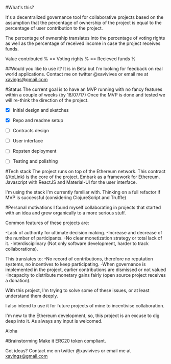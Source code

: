 #What's this?

It's a decentralized governance tool for collaborative projects based on the assumption that the percentage of ownership of the project is equal to the percentage of user contribution to the project.

The percentage of ownership translates into the percentage of voting rights as well as the percentage of received income in case the project receives funds.

Value contributed % ==  Voting rights % == Recieved funds %

##Would you like to use it?
It is in Beta but I'm looking for feedback on real world applications. Contact me on twitter @xavivives or email me at xavings@gmail.com


#Status
The current goal is to have an MVP running with no fancy features within a couple of weeks (by 18/07/17) Once the MVP is done and tested we will re-think the direction of the project.

- [x] Initial design and sketches
- [x] Repo and readme setup 
- [ ] Contracts design
- [ ] User interface
- [ ] Ropsten deployment
- [ ] Testing and polishing


#Tech stack
The project runs on top of the Ethereum network.
This contract (//toLink) is the core of the project.
Embark as a framework for Ethereum.
Javascript with ReactJS and Material-UI for the user interface.

I'm using the stack I'm currently familiar with. Thinking on a full refactor if MVP is successful (considering ClojureScript and Truffle)

#Personal motivations
I found myself collaborating in projects that started with an idea and grew organically to a more serious stuff.

Common features of these projects are:

-Lack of authority for ultimate decision making.
-Increase and decrease of the number of participants.
-No clear monetization strategy or total lack of it.
-Interdisciplinary  (Not only software development, harder to track collaborations).

This translates to:
-No record of contributions, therefore no reputation systems, no incentives to keep participating.
-When governance is implemented in the project, earlier contributions are dismissed or not valued 
-Incapacity to distribute monetary gains fairly (open source project receives a donation).

With this project, I'm trying to solve some of these issues, or at least understand them deeply.

I also intend to use it for future projects of mine to incentivise collaboration.

I'm new to the Ethereum development, so, this project is an excuse to dig deep into it. As always any input is welcomed.

Aloha


#Brainstorming
Make it ERC20 token compliant.

Got ideas? Contact me on twitter @xavivives or email me at xavings@gmail.com